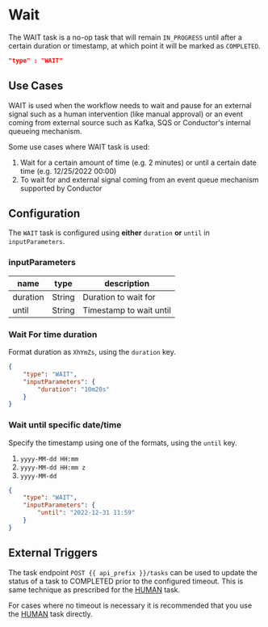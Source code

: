 # Wait
The WAIT task is a no-op task that will remain `IN_PROGRESS` until after a certain duration or timestamp, at which point it will be marked as `COMPLETED`.

```json
"type" : "WAIT"
```

## Use Cases

WAIT is used when the workflow needs to wait and pause for an external signal such as a human intervention 
(like manual approval) or an event coming from external source such as Kafka, SQS or Conductor's internal queueing mechanism.

Some use cases where WAIT task is used:

1. Wait for a certain amount of time (e.g. 2 minutes) or until a certain date time (e.g. 12/25/2022 00:00)
2. To wait for and external signal coming from an event queue mechanism supported by Conductor

## Configuration

The `WAIT` task is configured using **either** `duration` **or** `until` in `inputParameters`.

### inputParameters
| name     | type   | description             |
| -------- | ------ | ----------------------- |
| duration | String | Duration to wait for    |
| until    | String | Timestamp to wait until |

### Wait For time duration

Format duration as `XhYmZs`, using the `duration` key.

```json
{
	"type": "WAIT",
	"inputParameters": {
		"duration": "10m20s"
	}
}
```

### Wait until specific date/time

Specify the timestamp using one of the formats, using the `until` key.

1. `yyyy-MM-dd HH:mm`
2. `yyyy-MM-dd HH:mm z`
3. `yyyy-MM-dd`

```json
{
	"type": "WAIT",
	"inputParameters": {
		"until": "2022-12-31 11:59"
	}
}
```
## External Triggers

The task endpoint `POST {{ api_prefix }}/tasks` can be used to update the status of a task to COMPLETED prior to the configured timeout. This is
same technique as prescribed for the [HUMAN](../systemtasks/human-task.md#completing) task.

For cases where no timeout is necessary it is recommended that you use the [HUMAN](../systemtasks/human-task.md) task directly.

